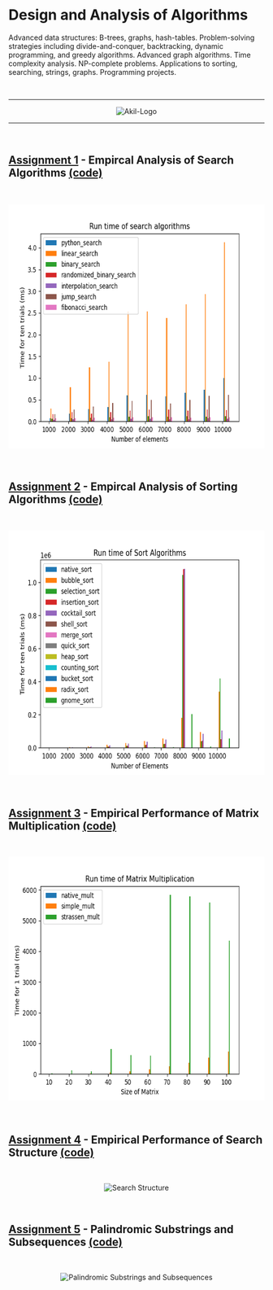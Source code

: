 # Design and Analysis of Algorithms

Advanced data structures: B-trees, graphs, hash-tables. Problem-solving strategies including divide-and-conquer, backtracking, dynamic programming, and greedy algorithms. Advanced graph algorithms. Time complexity analysis. NP-complete problems. Applications to sorting, searching, strings, graphs. Programming projects. 


<br>

___

<p align="center">
  <img src="https://drive.google.com/uc?export=view&id=1_9r_EWmSjv1WM40NW0ybgstOBAcvl1dv" alt="Akil-Logo">
</p>

___

<br>

## [Assignment 1](https://drive.google.com/open?id=1OxHV61h49uulY6zSPOI-0k0ARXxfk-jG) - Empircal Analysis of Search Algorithms [(code)](https://github.com/iakil/CSCI323_Design-and-Analysis-of-Algorithms/blob/main/Assignments/Assignment1/A_Bhuiyan_Assgn1.py)

<br>

<p align="center">
  <img width="640" height="480" src="https://github.com/iakil/CSCI323/blob/main/Assignments/Assignment1/Assignment1.png" alt="Search Algorithms">
</p>

<br>

## [Assignment 2](https://drive.google.com/open?id=1yHQJErWWvb-uHm_yYrCBkD5JP-vZe9Ul) - Empircal Analysis of Sorting Algorithms [(code)](https://github.com/iakil/CSCI323_Design-and-Analysis-of-Algorithms/blob/main/Assignments/Assignment2/A_Bhuiyan_Assgn2.py)

<br>

<p align="center">
  <img width="640" height="480" src="https://github.com/iakil/CSCI323/blob/main/Assignments/Assignment2/Assignment2.png" alt="Sort Algorithms">
</p>

<br>

## [Assignment 3](https://drive.google.com/open?id=1KPKplnG4Yes_uNKM2toVjFXKluOyjIfX) - Empirical Performance of Matrix Multiplication [(code)](https://github.com/iakil/CSCI323_Design-and-Analysis-of-Algorithms/blob/main/Assignments/Assignment3/A_Bhuiyan_Assgn3.py)

<br>

<p align="center">
  <img width="640" height="480" src="https://github.com/iakil/CSCI323/blob/main/Assignments/Assignment3/Assignment3.png" alt="Matrix Multiplication">
</p>

<br>

## [Assignment 4](https://drive.google.com/open?id=1IwKlL8H9OC8xrfEeXk8lgX2CoQlYVzT7) - Empirical Performance of Search Structure [(code)](https://github.com/iakil/CSCI323_Design-and-Analysis-of-Algorithms/blob/main/Assignments/Assignment4/A_Bhuiyan_Assgn4.py)

<br>

<p align="center">
  <img width="640" height="480" src="https://github.com/iakil/CSCI323/blob/main/Assignments/Assignment4/Assignment4.png" alt="Search Structure">
</p>

<br>

## [Assignment 5](https://drive.google.com/open?id=1EuxDYfVBlpJQLfP4iiRvGPGEDNQ-atSH) - Palindromic Substrings and Subsequences [(code)](https://github.com/iakil/CSCI323_Design-and-Analysis-of-Algorithms/blob/main/Assignments/Assignment5/A_Bhuiyan_Assgn5.py)

<br>

<p align="center">
  <img width="640" height="480" src="https://github.com/iakil/CSCI323/blob/main/Assignments/Assignment5/Assignment5.png" alt="Palindromic Substrings and Subsequences ">
</p>

<br>